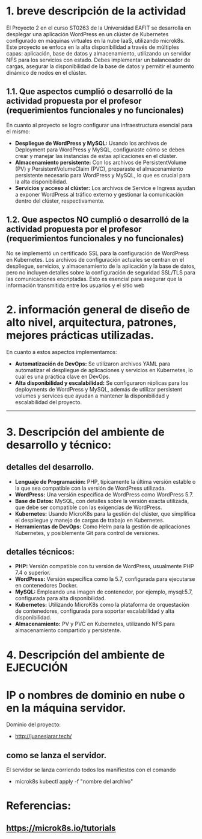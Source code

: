 # 1. breve descripción de la actividad
El Proyecto 2 en el curso ST0263 de la Universidad EAFIT se desarrolla en desplegar una aplicación WordPress en un clúster de Kubernetes configurado en máquinas virtuales en la nube IaaS, utilizando microk8s. Este proyecto se enfoca en la alta disponibilidad a través de múltiples capas: aplicación, base de datos y almacenamiento, utilizando un servidor NFS para los servicios con estado. Debes implementar un balanceador de cargas, asegurar la disponibilidad de la base de datos y permitir el aumento dinámico de nodos en el clúster. 

## 1.1. Que aspectos cumplió o desarrolló de la actividad propuesta por el profesor (requerimientos funcionales y no funcionales)
En cuanto al proyecto se logro configurar una infraestructura esencial para el mismo:
   - **Despliegue de WordPress y MySQL:** Usando los archivos de Deployment para WordPress y MySQL, configuraste cómo se deben crear y manejar las instancias de estas aplicaciones en el clúster.
   - **Almacenamiento persistente:** Con los archivos de PersistentVolume (PV) y PersistentVolumeClaim (PVC), preparaste el almacenamiento persistente necesario para WordPress y MySQL, lo que es crucial para la alta disponibilidad.
   - **Servicios y acceso al clúster:** Los archivos de Service e Ingress ayudan a exponer WordPress al tráfico externo y gestionar la comunicación dentro del clúster, respectivamente.

## 1.2. Que aspectos NO cumplió o desarrolló de la actividad propuesta por el profesor (requerimientos funcionales y no funcionales)
No se implementó un certificado SSL para la configuración de WordPress en Kubernetes. Los archivos de configuración actuales se centran en el despliegue, servicios, y almacenamiento de la aplicación y la base de datos, pero no incluyen detalles sobre la configuración de seguridad SSL/TLS para las comunicaciones encriptadas. Esto es esencial para asegurar que la información transmitida entre los usuarios y el sitio web 

# 2. información general de diseño de alto nivel, arquitectura, patrones, mejores prácticas utilizadas.
En cuanto a estos aspectos implementamos:
   - **Automatización de DevOps:** Se utilizaron archivos YAML para automatizar el despliegue de aplicaciones y servicios en Kubernetes, lo cual es una práctica clave en DevOps.
   - **Alta disponibilidad y escalabilidad:** Se configuraron réplicas para los deployments de WordPress y MySQL, además de utilizar persistent volumes y services que ayudan a mantener la disponibilidad y escalabilidad del proyecto.
----------------------------
# 3. Descripción del ambiente de desarrollo y técnico:

## detalles del desarrollo.
   - **Lenguaje de Programación:** PHP, típicamente la última versión estable o la que sea compatible con la versión de WordPress utilizada.
   - **WordPress:** Una versión específica de WordPress como WordPress 5.7.
   - **Base de Datos:** MySQL, con detalles sobre la versión exacta utilizada, que debe ser compatible con las exigencias de WordPress.
   - **Kubernetes:** Usando MicroK8s para la gestión del clúster, que simplifica el despliegue y manejo de cargas de trabajo en Kubernetes.
   - **Herramientas de DevOps:** Como Helm para la gestión de aplicaciones Kubernetes, y posiblemente Git para control de versiones.
     
## detalles técnicos:
   - **PHP:** Versión compatible con tu versión de WordPress, usualmente PHP 7.4 o superior.
   - **WordPress:** Versión específica como la 5.7, configurada para ejecutarse en contenedores Docker.
   - **MySQL:** Empleando una imagen de contenedor, por ejemplo, mysql:5.7, configurada para alta disponibilidad.
   - **Kubernetes:** Utilizando MicroK8s como la plataforma de orquestación de contenedores, configurada para soportar escalabilidad y alta disponibilidad.
   - **Almacenamiento:** PV y PVC en Kubernetes, utilizando NFS para almacenamiento compartido y persistente.
     
# 4. Descripción del ambiente de EJECUCIÓN

# IP o nombres de dominio en nube o en la máquina servidor.
Dominio del proyecto:
   - http://juanesjarar.tech/

## como se lanza el servidor.
El servidor se lanza corriendo todos los manifiestos con el comando 
   - microk8s kubectl apply -f "nombre del archivo"
      
# Referencias:
## https://microk8s.io/tutorials



